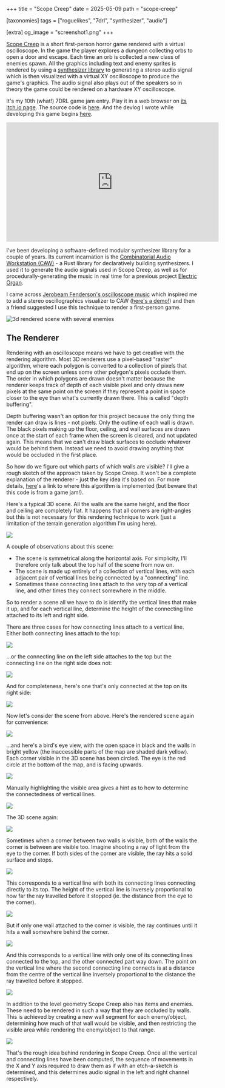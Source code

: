 +++
title = "Scope Creep"
date = 2025-05-09
path = "scope-creep"

[taxonomies]
tags = ["roguelikes", "7drl", "synthesizer", "audio"]

[extra]
og_image = "screenshot1.png"
+++

[Scope Creep](https://gridbugs.itch.io/scope-creep) is a short first-person
horror game rendered with a virtual oscilloscope. In the game the player explores a
dungeon collecting orbs to open a door and escape. Each time an orb is
collected a new class of enemies spawn. All the graphics including text and
enemy sprites is rendered by using a [synthesizer
library](https://github.com/gridbugs/caw) to generating a stereo audio signal
which is then visualized with a virtual XY oscilloscope to produce the game's
graphics. The audio signal also plays out of the speakers so in theory the game
could be rendered on a hardware XY oscilloscope.

It's my 10th (what!) 7DRL game jam entry.
Play it in a web browser on [its itch.io page](https://gridbugs.itch.io/scope-creep).
The source code is [here](https://github.com/gridbugs/scope-creep).
And the devlog I wrote while developing this game begins [here](@/devlogs/7drl2025-day1/index.md).

<iframe width="560" height="315" src="https://www.youtube.com/embed/Uc4z52vJHkA?si=-b49jlildnsSHXGd" title="YouTube video player" frameborder="0" allow="accelerometer; autoplay; clipboard-write; encrypted-media; gyroscope; picture-in-picture; web-share" referrerpolicy="strict-origin-when-cross-origin" allowfullscreen></iframe>

I've been developing a software-defined modular synthesizer library for a
couple of years. Its current incarnation is the [Combinatorial Audio
Workstation (CAW)](https://github.com/gridbugs/caw) - a Rust library for declaratively building synthesizers.
I used it to generate the audio signals used in Scope Creep, as well as for procedurally-generating the
music in real time for a previous project [Electric
Organ](@/projects/electric-organ/index.md).

I came across [Jerobeam Fenderson's oscilloscope
music](https://oscilloscopemusic.com/watch/n-spheres) which inspired me to add
a stereo oscillographics visualizer to CAW ([here's a
demo!](https://gridbugs.github.io/bevy-caw-experiment/)) and then a friend
suggested I use this technique to render a first-person game.

![3d rendered scene with several enemies](screenshot1.png)

## The Renderer

Rendering with an oscilloscope means we have to get creative with the rendering
algorithm. Most 3D renderers use a pixel-based "raster" algorithm, where each polygon
is converted to a collection of pixels that end up on the screen unless some
other polygon's pixels occlude them. The order in which polygons are drawn
doesn't matter because the renderer keeps track of depth of each visible pixel
and only draws new pixels at the same point on the screen if they represent a
point in space closer to the eye than what's currently drawn there. This is
called "depth buffering".

Depth buffering wasn't an option for this project because the only thing the
render can draw is lines - not pixels. Only the outline of each wall is drawn.
The black pixels making up the floor, ceiling, and wall surfaces are drawn once
at the start of each frame when the screen is cleared, and not updated again.
This means that we can't draw black surfaces to occlude whatever would be
behind them. Instead we need to avoid drawing anything that would be occluded
in the first place.

So how do we figure out which parts of which walls are visible? I'll give a
rough sketch of the approach taken by Scope Creep. It won't be a complete
explanation of the renderer - just the key idea it's based on. For more
details,
[here](https://github.com/gridbugs/scope-creep/blob/b5f6bafacb52e9ecbc1332ffbcde1a60873e55e4/src/main.rs#L1412)'s
a link to where this algorithm is implemented (but beware that this code is
from a game jam!).

Here's a typical 3D scene. All the walls are the same height, and the floor and
ceiling are completely flat. It happens that all corners are right-angles but
this is not necessary for this rendering technique to work (just a limitation
of the terrain generation algorithm I'm using here).

![](debug1.png)

A couple of observations about this scene:
 - The scene is symmetrical along the horizontal axis. For simplicity, I'll therefore only talk about the top half of the scene from now on.
 - The scene is made up entirely of a collection of vertical lines, with each adjacent pair of vertical lines being connected by a "connecting" line.
 - Sometimes these connecting lines attach to the very top of a vertical line, and other times they connect somewhere in the middle.

So to render a scene all we have to do is identify the vertical lines that make
it up, and for each vertical line, determine the height of the connecting line
attached to its left and right side.

There are three cases for how connecting lines attach to a vertical line. Either both connecting lines attach to the top:

![](debug1.1.png)

...or the connecting line on the left side attaches to the top but the connecting line on the right side does not:

![](debug1.2.png)

And for completeness, here's one that's only connected at the top on its right side:

![](debug1.3.png)

Now let's consider the scene from above.
Here's the rendered scene again for convenience:

![](debug1.png)

...and here's a bird's eye view, with the open space in black and the walls in
bright yellow (the inaccessible parts of the map are shaded dark yellow). Each
corner visible in the 3D scene has been circled. The eye is the red circle at
the bottom of the map, and is facing upwards.

![](debug3.png)

Manually highlighting the visible area gives a hint as to how to determine the
connectedness of vertical lines.

![](debug4.png)

The 3D scene again:

![](debug1.png)

Sometimes when a corner between two walls is visible, both of the walls the
corner is between are visible too. Imagine shooting a ray of light from the eye
to the corner. If both sides of the corner are visible, the ray hits a solid
surface and stops.

![](debug5.png)

This corresponds to a vertical line with both its connecting lines connecting directly to its top.
The height of the vertical line is inversely proportional to how far the ray
travelled before it stopped (ie. the distance from the eye to the corner).

![](debug8.png)

But if only one wall attached to the corner is visible, the ray continues until
it hits a wall somewhere behind the corner.

![](debug6.png)

And this corresponds to a vertical line with only one of its connecting lines
connected to the top, and the other connected part way down.
The point on the vertical line where the second connecting line connects is at
a distance from the centre of the vertical line inversely proportional to the
distance the ray travelled before it stopped.

![](debug7.png)

In addition to the level geometry Scope Creep also has items and enemies.
These need to be rendered in such a way that they are
occluded by walls. This is achieved by creating a new wall segment for each
enemy/object, determining how much of that wall would be visible, and then
restricting the visible area while rendering the enemy/object to that range.

![](screenshot2.png)

That's the rough idea behind rendering in Scope Creep. Once all the vertical
and connecting lines have been computed, the sequence of movements in the X and
Y axis required to draw them as if with an etch-a-sketch is determined, and
this determines audio signal in the left and right channel respectively.
